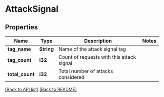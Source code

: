 # AttackSignal

## Properties

Name | Type | Description | Notes
------------ | ------------- | ------------- | -------------
**tag_name** | **String** | Name of the attack signal tag | 
**tag_count** | **i32** | Count of requests with this attack signal | 
**total_count** | **i32** | Total number of attacks considered | 

[[Back to API list]](../README.md#documentation-for-api-endpoints) [[Back to README]](../README.md)


